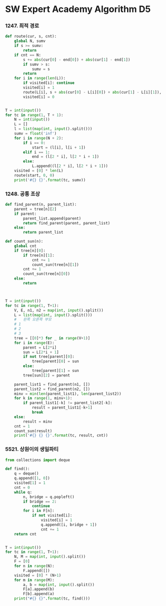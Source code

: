 # SW Expert Academy Algorithm D5

### 1247. 최적 경로

```python
def route(cur, s, cnt):
    global N, sumv
    if s >= sumv:
        return
    if cnt == N:
        s += abs(cur[0] - end[0]) + abs(cur[1] - end[1])
        if sumv > s:
            sumv = s
        return
    for i in range(len(L)):
        if visited[i]: continue
        visited[i] = 1
        route(L[i], s + abs(cur[0] - L[i][0]) + abs(cur[1] - L[i][1]), cnt + 1)
        visited[i] = 0


T = int(input())
for tc in range(1, T + 1):
    N = int(input())
    L = []
    l = list(map(int, input().split()))
    sumv = float('inf')
    for i in range(N + 2):
        if i == 0:
            start = (l[i], l[i + 1])
        elif i == 1:
            end = (l[2 * i], l[2 * i + 1])
        else:
            L.append((l[2 * i], l[2 * i + 1]))
    visited = [0] * len(L)
    route(start, 0, 0)
    print('#{} {}'.format(tc, sumv))
```

### 1248. 공통 조상

```python
def find_parent(n, parent_list):
    parent = tree[n][2]
    if parent:
        parent_list.append(parent)
        return find_parent(parent, parent_list)
    else:
        return parent_list

def count_sun(n):
    global cnt
    if tree[n][0]:
        if tree[n][1]:
            cnt += 1
            count_sun(tree[n][1])
        cnt += 1
        count_sun(tree[n][0])
    else:
        return



T = int(input())
for tc in range(1, T+1):
    V, E, n1, n2 = map(int, input().split())
    L = list(map(int, input().split()))
    #   왼쪽 오른쪽 부모
    # 1
    # 2
    # 3
    tree = [[0]*3 for _ in range(V+1)]
    for i in range(E):
        parent = L[2*i]
        sun = L[2*i + 1]
        if not tree[parent][0]:
            tree[parent][0] = sun
        else:
            tree[parent][1] = sun
        tree[sun][2] = parent

    parent_list1 = find_parent(n1, [])
    parent_list2 = find_parent(n2, [])
    minv = min(len(parent_list1), len(parent_list2))
    for k in range(1, minv+1):
        if parent_list1[-k] != parent_list2[-k]:
            result = parent_list1[-k+1]
            break
    else:
        result = minv
    cnt = 1
    count_sun(result)
    print('#{} {} {}'.format(tc, result, cnt))
```

### 5521. 상원이의 생일파티

```python
from collections import deque

def find():
    q = deque()
    q.append([1, 0])
    visited[1] = 1
    cnt = 0
    while q:
        n, bridge = q.popleft()
        if bridge == 2:
            continue
        for i in F[n]:
            if not visited[i]:
                visited[i] = 1
                q.append([i, bridge + 1])
                cnt += 1
    return cnt


T = int(input())
for tc in range(1, T+1):
    N, M = map(int, input().split())
    F = [0]
    for n in range(N):
        F.append([])
    visited = [0] * (N+1)
    for m in range(M):
        a, b = map(int, input().split())
        F[a].append(b)
        F[b].append(a)
    print("#{} {}".format(tc, find()))
```

### 

```python

```

### 

```python

```

### 

```python

```

### 

```python

```

### 

```python

```

### 

```python

```

### 

```python

```

### 

```python

```

### 

```python

```

### 

```python

```

### 

```python

```

### 

```python

```

### 

```python

```

### 

```python

```

### 

```python

```

### 

```python

```

### 

```python

```

### 

```python

```

### 

```python

```

### 

```python

```

### 

```python

```

### 

```python

```

### 

```python

```

### 

```python

```

### 

```python

```

### 

```python

```





